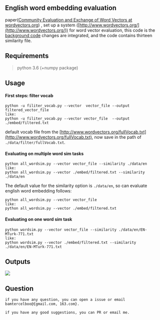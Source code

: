 
##  English word embedding evaluation  ##

paper([Community Evaluation and Exchange of Word Vectors at wordvectors.org](http://www.aclweb.org/anthology/P14-5004)) , set up a system ([http://www.wordvectors.org/](http://www.wordvectors.org/)) for word vector evaluation, this code is the[ background code](https://github.com/mfaruqui/eval-word-vectors) changes are integrated, and the code contains thirteen  similarity file.

## Requirements ##

>python 3.6 (+numpy package)


## Usage ##

#### First steps: filter vocab ####

	python -u filiter_vocab.py --vector  vector_file --output filtered_vector_file
	like:
	python -u filiter_vocab.py --vector vector_file  --output ./embed/filtered.txt

default vocab file  from the [http://www.wordvectors.org/fullVocab.txt](http://www.wordvectors.org/fullVocab.txt), now save in the path of `./data/filter/fullVocab.txt`.

#### Evaluating on multiple word sim tasks ####

	python all_wordsim.py --vector vector_file --similarity ./data/en
	like: 
	python all_wordsim.py --vector ./embed/filtered.txt --similarity ./data/en

The default value for the similarity option is `./data/en`, so can evaluate english word embedding follows:

	python all_wordsim.py --vector vector_file
	like: 
	python all_wordsim.py --vector ./embed/filtered.txt

#### Evaluating on one word sim task ####

	python wordsim.py --vector vector_file --similarity ./data/en/EN-MTurk-771.txt
	like: 
	python wordsim.py --vector ./embed/filtered.txt --similarity ./data/en/EN-MTurk-771.txt


## Outputs ##

![](https://i.imgur.com/zR6NcaU.jpg)


## Question ##

    if you have any question, you can open a issue or email bamtercelboo@{gmail.com, 163.com}.

    if you have any good suggestions, you can PR or email me.
